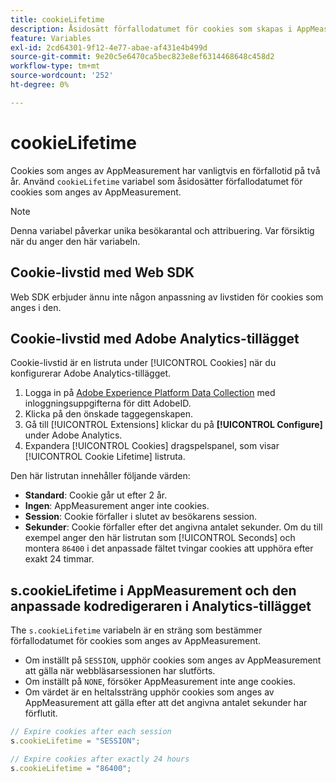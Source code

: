 ```yaml
---
title: cookieLifetime
description: Åsidosätt förfallodatumet för cookies som skapas i AppMeasurement.
feature: Variables
exl-id: 2cd64301-9f12-4e77-abae-af431e4b499d
source-git-commit: 9e20c5e6470ca5bec823e8ef6314468648c458d2
workflow-type: tm+mt
source-wordcount: '252'
ht-degree: 0%

---
```


# cookieLifetime

Cookies som anges av AppMeasurement har vanligtvis en förfallotid på två år. Använd `cookieLifetime` variabel som åsidosätter förfallodatumet för cookies som anges av AppMeasurement.

>[!NOTE]
>
>Denna variabel påverkar unika besökarantal och attribuering. Var försiktig när du anger den här variabeln.

## Cookie-livstid med Web SDK

Web SDK erbjuder ännu inte någon anpassning av livstiden för cookies som anges i den.

## Cookie-livstid med Adobe Analytics-tillägget

Cookie-livstid är en listruta under [!UICONTROL Cookies] när du konfigurerar Adobe Analytics-tillägget.

1. Logga in på [Adobe Experience Platform Data Collection](https://experience.adobe.com/data-collection) med inloggningsuppgifterna för ditt AdobeID.
1. Klicka på den önskade taggegenskapen.
1. Gå till [!UICONTROL Extensions] klickar du på **[!UICONTROL Configure]** under Adobe Analytics.
1. Expandera [!UICONTROL Cookies] dragspelspanel, som visar [!UICONTROL Cookie Lifetime] listruta.

Den här listrutan innehåller följande värden:

* **Standard**: Cookie går ut efter 2 år.
* **Ingen**: AppMeasurement anger inte cookies.
* **Session**: Cookie förfaller i slutet av besökarens session.
* **Sekunder**: Cookie förfaller efter det angivna antalet sekunder. Om du till exempel anger den här listrutan som [!UICONTROL Seconds] och montera `86400` i det anpassade fältet tvingar cookies att upphöra efter exakt 24 timmar.

## s.cookieLifetime i AppMeasurement och den anpassade kodredigeraren i Analytics-tillägget

The `s.cookieLifetime` variabeln är en sträng som bestämmer förfallodatumet för cookies som anges av AppMeasurement.

* Om inställt på `SESSION`, upphör cookies som anges av AppMeasurement att gälla när webbläsarsessionen har slutförts.
* Om inställt på `NONE`, försöker AppMeasurement inte ange cookies.
* Om värdet är en heltalssträng upphör cookies som anges av AppMeasurement att gälla efter att det angivna antalet sekunder har förflutit.

```js
// Expire cookies after each session
s.cookieLifetime = "SESSION";

// Expire cookies after exactly 24 hours
s.cookieLifetime = "86400";
```
